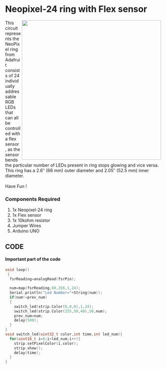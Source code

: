 <h1>Neopixel-24 ring with Flex sensor</h1>

<div>
    <img width=450 align=right src="https://github.com/yatharthagr7/Dive-into-Electronics/blob/main/Basics%202/15-Neopixel%2024%20ring%20with%20flex%20sensor/ezgif.com-gif-maker.gif">
    <p>This circuit represents the NeoPixel ring from Adafruit consists of 24 individually addressable RGB LEDs that can all be controlled with a flex sensor , as the sensor bends the particular number of LEDs present in ring stops glowing and vice versa. This ring has a 2.6″ (66 mm) outer diameter and 2.05″ (52.5 mm) inner diameter.<br><br>
  Have Fun !</p>
    
  <h3>Components Required</h3>
  <ol>
    <li>1x Neopixel-24 ring</li>
    <li>1x Flex sensor</li>
    <li>1x 10kohm resistor</li>
    <li>Jumper Wires</li>
    <li>Arduino UNO</li>
  </ol>
    
</div>

## CODE
#### Important part of the code 

```C++
void loop()
 {
  fsrReading=analogRead(fsrPin);
  
  num=map(fsrReading,60,256,1,24);
  Serial.println("Led Number="+String(num));
  if(num!=prev_num)
  {
    switch_led(strip.Color(0,0,0),1,24);
    switch_led(strip.Color(255,50,40),50,num);
    prev_num=num;
    delay(500);
  }
}
void switch_led(uint32_t color,int time,int led_num){
  for(uint16_t i=0;i<led_num;i++){
    strip.setPixelColor(i,color);
    strip.show();
    delay(time);
  }
}
```

